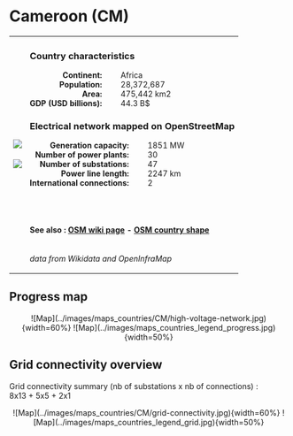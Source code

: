 # Cameroon (CM)

<table width="90%">
<tr>
<td>
<img src="http://commons.wikimedia.org/wiki/Special:FilePath/Flag%20of%20Cameroon.svg" width="250">
<br><br>
<img src="http://commons.wikimedia.org/wiki/Special:FilePath/CMR%20orthographic.svg" width="250"></td>
<td>
<h3>Country characteristics</h3>
<div style="display: inline-block;text-align:right;margin-right:30px;font-weight: bold;">
Continent:<br>Population:<br>Area:<br>GDP (USD billions):
</div>
<div style="display: inline-block;">
Africa<br>28,372,687<br>475,442 km2<br>44.3 B$
</div>
<h3>Electrical network mapped on OpenStreetMap</h3>
<div style="display: inline-block;text-align:right;margin-right:30px;font-weight: bold;">Generation capacity:<br>
Number of power plants:<br>
Number of substations:<br>
Power line length:<br>
International connections:<br>
</div>
<div style="display: inline-block;">1851 MW<br>
30<br>
47<br>
2247 km<br>
2<br>
</div>

<br><br><h4>See also :
<a href="https://wiki.openstreetmap.org/wiki/Power_networks/Cameroon" target="_blank">OSM wiki page</a> -
<a href="https://openstreetmap.org/relation/192830" target="_blank">OSM country shape</a>
</h4>

<br><i>data from Wikidata and OpenInfraMap</i>
</td>
</tr>
</table>


## Progress map

<center>
![Map](../images/maps_countries/CM/high-voltage-network.jpg){width=60%}
![Map](../images/maps_countries_legend_progress.jpg){width=50%}
</center>



## Grid connectivity overview

Grid connectivity summary (nb of substations x nb of connections) :<br>8x13 + 5x5 + 2x1

<center>
![Map](../images/maps_countries/CM/grid-connectivity.jpg){width=60%}
![Map](../images/maps_countries_legend_grid.jpg){width=50%}
</center>

